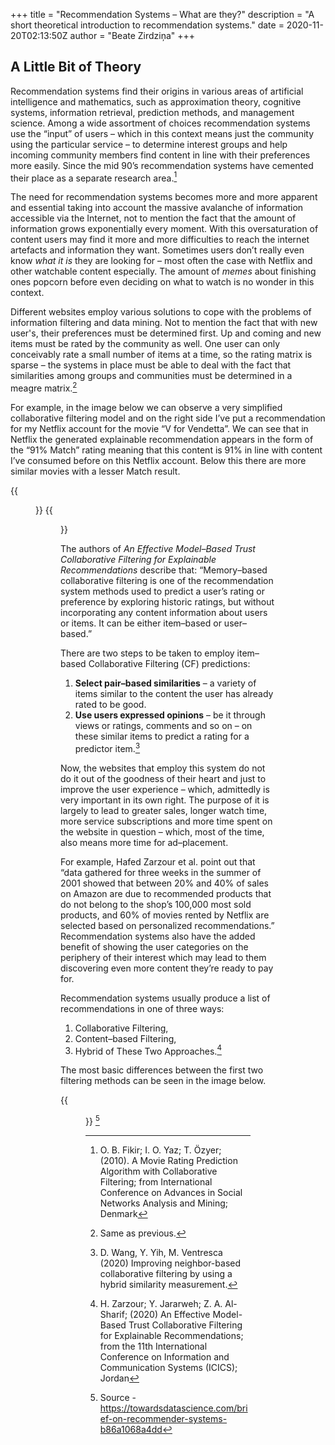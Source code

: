 +++
title = "Recommendation Systems – What are they?"
description = "A short theoretical introduction to recommendation systems."
date = 2020-11-20T02:13:50Z
author = "Beate Zirdziņa"
+++

## A Little Bit of Theory

Recommendation systems find their origins in various areas of artificial intelligence and
mathematics, such as approximation theory, cognitive systems, information retrieval, prediction
methods, and management science. Among a wide assortment of choices recommendation systems use
the “input” of users – which in this context means just the community using the particular service – to
determine interest groups and help incoming community members find content in line with their
preferences more easily. Since the mid 90’s recommendation systems have cemented their place as a
separate research area.[^1]

The need for recommendation systems becomes more and more apparent and essential taking
into account the massive avalanche of information accessible via the Internet, not to mention the fact
that the amount of information grows exponentially every moment. With this oversaturation of content
users may find it more and more difficulties to reach the internet artefacts and information they want.
Sometimes users don’t really even know *what it is* they are looking for – most often the case with
Netflix and other watchable content especially. The amount of *memes* about finishing ones popcorn before even deciding on what to watch is no wonder in this context. 

Different websites employ various solutions to cope with the problems of information filtering and data mining. Not to mention the fact that with new user's, their preferences must be determined first. Up and coming and new items must be rated by the community as well. One user can only conceivably rate a small number of items at a time, so the rating matrix is sparse – the systems in place must be able to deal with the fact that similarities among groups and communities must be determined in a meagre matrix.[^2]

For example, in the image below we can observe a very simplified collaborative filtering model and on the  right side I’ve put a recommendation for my Netflix account for the movie “V for Vendetta”. We can see that in Netflix the generated explainable recommendation appears in the form of the “91% Match” rating meaning that this content is 91% in line with content I’ve consumed before on this Netflix account. Below this there are more similar movies with a lesser Match result.

{{<figure src="../img/img15.png">}} 
{{<figure src="../img/img14.png">}}

The authors of *An Effective Model–Based Trust Collaborative Filtering for Explainable Recommendations* describe that: “Memory–based collaborative filtering is one of the recommendation system methods used to predict a user’s rating or preference by exploring historic ratings, but without incorporating any content information about users or items. It can be either item–based or user–based.” 

There are two steps to be taken to employ item–based Collaborative Filtering (CF) predictions:
1. **Select pair–based similarities** – a variety of items similar to the content the user has
already rated to be good.
2. **Use users expressed opinions** – be it through views or ratings, comments and so on – on
these similar items to predict a rating for a predictor item.[^3]

Now, the websites that employ this system do not do it out of the goodness of their heart and just to improve the user experience – which, admittedly is very important in its own right. The purpose of it is largely to lead to greater sales, longer watch time, more service subscriptions and more time spent on the website in question – which, most of the time, also means more time for ad–placement. 

For example, Hafed Zarzour et al. point out that “data gathered for three weeks in the summer of 2001 showed that between 20% and 40% of sales on Amazon are due to recommended products that do not belong to the shop’s 100,000 most sold products, and 60% of movies rented by Netflix are selected based on personalized recommendations.” Recommendation systems also have the added benefit of showing the user categories on the periphery of their interest which may lead to them discovering even more content they’re ready to pay for.

Recommendation systems usually produce a list of recommendations in one of three ways:
1. Collaborative Filtering,
2. Content–based Filtering,
3. Hybrid of These Two Approaches.[^4]

The most basic differences between the first two filtering methods can be seen in the image below.

{{<figure src="../img/img.png">}}
[^5]

[^1]: O. B. Fikir; I. O. Yaz; T. Özyer; (2010). A Movie Rating Prediction Algorithm with Collaborative Filtering; from
International Conference on Advances in Social Networks Analysis and Mining; Denmark
[^2]: Same as previous.
[^3]: D. Wang, Y. Yih, M. Ventresca (2020) Improving neighbor-based collaborative filtering by using a hybrid similarity
measurement.
[^4]: H. Zarzour; Y. Jararweh; Z. A. Al-Sharif; (2020) An Effective Model-Based Trust Collaborative Filtering for
Explainable Recommendations; from the 11th International Conference on Information and Communication Systems
(ICICS); Jordan
[^5]: Source - https://towardsdatascience.com/brief-on-recommender-systems-b86a1068a4dd 